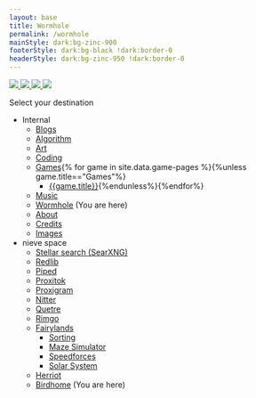 ```yaml
---
layout: base
title: Wormhole
permalink: /wormhole
mainStyle: dark:bg-zinc-900
footerStyle: dark:bg-black !dark:border-0
headerStyle: dark:bg-zinc-950 !dark:border-0
---
```

<a href="https://www.glitter-graphics.com/myspace/text_generator.php" target=_blank>
  <img src="{{"/assets/images/l.gif"|relative_url}}">
  <img src="{{"/assets/images/u.gif"|relative_url}}">
  <img src="{{"/assets/images/n.gif"|relative_url}}">
  <img src="{{"/assets/images/a.gif"|relative_url}}">
</a>

Select your destination
- Internal
  - [Blogs]({{"/"|relative_url}})
  - [Algorithm]({{"/algorithm"|relative_url}})
  - [Art]({{"/art"|relative_url}})
  - [Coding]({{"/coding"|relative_url}})
  - [Games]({{"/games"|relative_url}}){% for game in site.data.game-pages %}{%unless game.title=="Games"%}
    - [{{game.title}}]({{game.url}}){%endunless%}{%endfor%}
  - [Music]({{"/music"|relative_url}})
  - [Wormhole]({{"/wormhole"|relative_url}}) (You are here)
  - [About]({{"/about"|relative_url}})
  - [Credits]({{"/credits"|relative_url}})
  - [Images]({{"/images"|relative_url}})
- nieve space
  - [Stellar search (SearXNG)](https://stellar.agew.tech/)
  - [Redlib](https://redlib.agew.tech/)
  - [Piped](https://piped.agew.tech/)
  - [Proxitok](https://proxitok.stellar.agew.tech/)
  - [Proxigram](https://proxigram.agew.tech/)
  - [Nitter](https://nitter.agew.tech/)
  - [Quetre](https://quetre.agew.tech/)
  - [Rimgo](https://rimgo.agew.tech/)
  - [Fairylands](https://fairylands.stellar.agew.tech/)
    - [Sorting](https://sorting.stellar.agew.tech/)
    - [Maze Simulator](https://maze-simulator/.stellar.agew.tech/)
    - [Speedforces](https://speedforces.stellar.agew.tech/)
    - [Solar System](https://SolarSystem.stellar.agew.tech/)
  - [Herriot](https://herriot.stellar.agew.tech/)
  - [Birdhome](https://birdhome.stellar.agew.tech/) (You are here)

<style>
  @media (prefers-color-scheme: dark) {
    body {
      background: url({{"/assets/images/backgrounds/stars.gif"|relative_url}});
    }
  }
</style>